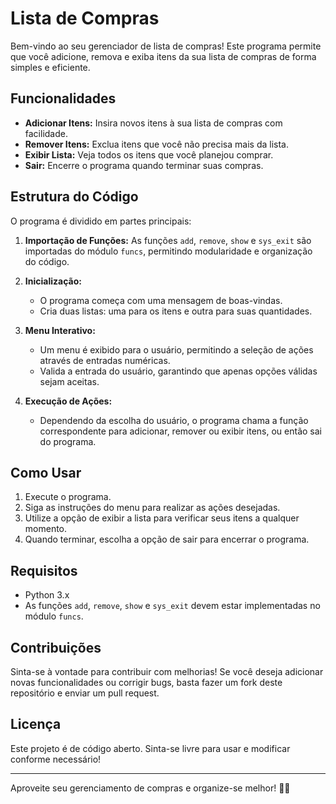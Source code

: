 # Lista de Compras

Bem-vindo ao seu gerenciador de lista de compras! Este programa permite que você adicione, remova e exiba itens da sua lista de compras de forma simples e eficiente. 

## Funcionalidades

- **Adicionar Itens:** Insira novos itens à sua lista de compras com facilidade.
- **Remover Itens:** Exclua itens que você não precisa mais da lista.
- **Exibir Lista:** Veja todos os itens que você planejou comprar.
- **Sair:** Encerre o programa quando terminar suas compras.

## Estrutura do Código

O programa é dividido em partes principais:

1. **Importação de Funções:** As funções `add`, `remove`, `show` e `sys_exit` são importadas do módulo `funcs`, permitindo modularidade e organização do código.
  
2. **Inicialização:** 
   - O programa começa com uma mensagem de boas-vindas.
   - Cria duas listas: uma para os itens e outra para suas quantidades.

3. **Menu Interativo:**
   - Um menu é exibido para o usuário, permitindo a seleção de ações através de entradas numéricas.
   - Valida a entrada do usuário, garantindo que apenas opções válidas sejam aceitas.

4. **Execução de Ações:**
   - Dependendo da escolha do usuário, o programa chama a função correspondente para adicionar, remover ou exibir itens, ou então sai do programa.

## Como Usar

1. Execute o programa.
2. Siga as instruções do menu para realizar as ações desejadas.
3. Utilize a opção de exibir a lista para verificar seus itens a qualquer momento.
4. Quando terminar, escolha a opção de sair para encerrar o programa.

## Requisitos

- Python 3.x
- As funções `add`, `remove`, `show` e `sys_exit` devem estar implementadas no módulo `funcs`.

## Contribuições

Sinta-se à vontade para contribuir com melhorias! Se você deseja adicionar novas funcionalidades ou corrigir bugs, basta fazer um fork deste repositório e enviar um pull request.

## Licença

Este projeto é de código aberto. Sinta-se livre para usar e modificar conforme necessário!

---

Aproveite seu gerenciamento de compras e organize-se melhor! 🛒✨

